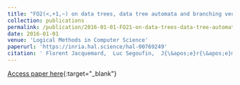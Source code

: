 ```yaml
---
title: "FO2(<,+1,~) on data trees, data tree automata and branching vector addition systems."
collection: publications
permalink: /publication/2016-01-01-FO21-on-data-trees-data-tree-automata-and-branching-vector-addition-systems
date: 2016-01-01
venue: 'Logical Methods in Computer Science'
paperurl: 'https://inria.hal.science/hal-00769249'
citation: ' Florent Jacquemard,  Luc Segoufin,  J{\&apos;e}r{\&apos;e}mie Dimino, &quot;FO2(<,+1,~) on data trees, data tree automata and branching vector addition systems..&quot; Logical Methods in Computer Science, 2016.'
---
```

[Access paper here](https://inria.hal.science/hal-00769249){:target="_blank"}

